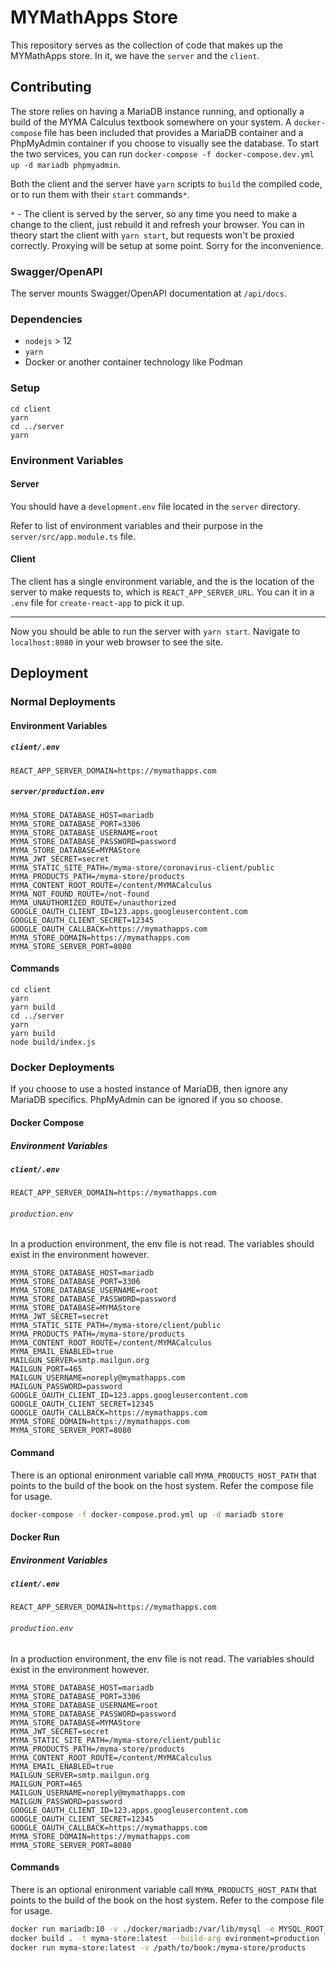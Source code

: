 # MYMathApps Store

This repository serves as the collection of code that makes up the MYMathApps
store. In it, we have the `server` and the `client`.

## Contributing

The store relies on having a MariaDB instance running, and optionally a build
of the MYMA Calculus textbook somewhere on your system. A `docker-compose` file
has been included that provides a MariaDB container and a PhpMyAdmin container
if you choose to visually see the database. To start the two services, you can
run `docker-compose -f docker-compose.dev.yml up -d mariadb phpmyadmin`.

Both the client and the server have `yarn` scripts to `build` the compiled code,
or to run them with their `start` commands`*`.

`*` - The client is served by the server, so any time you need to make a change to
the client, just rebuild it and refresh your browser. You can in theory start
the client with `yarn start`, but requests won't be proxied correctly.
Proxying will be setup at some point. Sorry for the inconvenience.

### Swagger/OpenAPI

The server mounts Swagger/OpenAPI documentation at `/api/docs`.

### Dependencies

* `nodejs` > 12
* `yarn`
* Docker or another container technology like Podman

### Setup

```text
cd client
yarn
cd ../server
yarn
```

### Environment Variables

#### Server

You should have a `development.env` file located in the `server` directory.

Refer to list of environment variables and their purpose in the
`server/src/app.module.ts` file.

#### Client

The client has a single environment variable, and the is the location of the
server to make requests to, which is `REACT_APP_SERVER_URL`. You can it in a
`.env` file for `create-react-app` to pick it up.

---

Now you should be able to run the server with `yarn start`. Navigate to
`localhost:8080` in your web browser to see the site.

## Deployment

### Normal Deployments

#### Environment Variables

##### `client/.env`

```text
REACT_APP_SERVER_DOMAIN=https://mymathapps.com
```

##### `server/production.env`

```text
MYMA_STORE_DATABASE_HOST=mariadb
MYMA_STORE_DATABASE_PORT=3306
MYMA_STORE_DATABASE_USERNAME=root
MYMA_STORE_DATABASE_PASSWORD=password
MYMA_STORE_DATABASE=MYMAStore
MYMA_JWT_SECRET=secret
MYMA_STATIC_SITE_PATH=/myma-store/coronavirus-client/public
MYMA_PRODUCTS_PATH=/myma-store/products
MYMA_CONTENT_ROOT_ROUTE=/content/MYMACalculus
MYMA_NOT_FOUND_ROUTE=/not-found
MYMA_UNAUTHORIZED_ROUTE=/unauthorized
GOOGLE_OAUTH_CLIENT_ID=123.apps.googleusercontent.com
GOOGLE_OAUTH_CLIENT_SECRET=12345
GOOGLE_OAUTH_CALLBACK=https://mymathapps.com
MYMA_STORE_DOMAIN=https://mymathapps.com
MYMA_STORE_SERVER_PORT=8080
```

#### Commands

```text
cd client
yarn
yarn build
cd ../server
yarn
yarn build
node build/index.js
```

### Docker Deployments

If you choose to use a hosted instance of MariaDB, then ignore any MariaDB
specifics. PhpMyAdmin can be ignored if you so choose.

#### Docker Compose

##### Environment Variables

##### `client/.env`

```text
REACT_APP_SERVER_DOMAIN=https://mymathapps.com
```

###### `production.env`

In a production environment, the env file is not read. The variables should
exist in the environment however.

```text
MYMA_STORE_DATABASE_HOST=mariadb
MYMA_STORE_DATABASE_PORT=3306
MYMA_STORE_DATABASE_USERNAME=root
MYMA_STORE_DATABASE_PASSWORD=password
MYMA_STORE_DATABASE=MYMAStore
MYMA_JWT_SECRET=secret
MYMA_STATIC_SITE_PATH=/myma-store/client/public
MYMA_PRODUCTS_PATH=/myma-store/products
MYMA_CONTENT_ROOT_ROUTE=/content/MYMACalculus
MYMA_EMAIL_ENABLED=true
MAILGUN_SERVER=smtp.mailgun.org
MAILGUN_PORT=465
MAILGUN_USERNAME=noreply@mymathapps.com
MAILGUN_PASSWORD=password
GOOGLE_OAUTH_CLIENT_ID=123.apps.googleusercontent.com
GOOGLE_OAUTH_CLIENT_SECRET=12345
GOOGLE_OAUTH_CALLBACK=https://mymathapps.com
MYMA_STORE_DOMAIN=https://mymathapps.com
MYMA_STORE_SERVER_PORT=8080
```

#### Command

There is an optional enironment variable call `MYMA_PRODUCTS_HOST_PATH` that
points to the build of the book on the host system. Refer the compose file
for usage.

```sh
docker-compose -f docker-compose.prod.yml up -d mariadb store
```

#### Docker Run

##### Environment Variables

##### `client/.env`

```text
REACT_APP_SERVER_DOMAIN=https://mymathapps.com
```

###### `production.env`

In a production environment, the env file is not read. The variables should
exist in the environment however.

```text
MYMA_STORE_DATABASE_HOST=mariadb
MYMA_STORE_DATABASE_PORT=3306
MYMA_STORE_DATABASE_USERNAME=root
MYMA_STORE_DATABASE_PASSWORD=password
MYMA_STORE_DATABASE=MYMAStore
MYMA_JWT_SECRET=secret
MYMA_STATIC_SITE_PATH=/myma-store/client/public
MYMA_PRODUCTS_PATH=/myma-store/products
MYMA_CONTENT_ROOT_ROUTE=/content/MYMACalculus
MYMA_EMAIL_ENABLED=true
MAILGUN_SERVER=smtp.mailgun.org
MAILGUN_PORT=465
MAILGUN_USERNAME=noreply@mymathapps.com
MAILGUN_PASSWORD=password
GOOGLE_OAUTH_CLIENT_ID=123.apps.googleusercontent.com
GOOGLE_OAUTH_CLIENT_SECRET=12345
GOOGLE_OAUTH_CALLBACK=https://mymathapps.com
MYMA_STORE_DOMAIN=https://mymathapps.com
MYMA_STORE_SERVER_PORT=8080
```

#### Commands

There is an optional enironment variable call `MYMA_PRODUCTS_HOST_PATH` that
points to the build of the book on the host system. Refer to the compose file
for usage.

```sh
docker run mariadb:10 -v ./docker/mariadb:/var/lib/mysql -e MYSQL_ROOT_PASSWORD=password -e MYSQL_DATABASE=MYMAStore
docker build . -t myma-store:latest --build-arg evironment=production
docker run myma-store:latest -v /path/to/book:/myma-store/products
```
